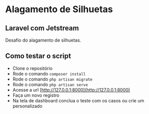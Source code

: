 # Alagamento de Silhuetas
## Laravel com Jetstream
Desafio do alagamento de silhuetas.
## Como testar o script
- Clone o repositório
- Rode o comando `composer install`
- Rode o comando `php artisan migrate`
- Rode o comando `php artisan serve`
- Acesse a url [http://127.0.0.1:8000](http://127.0.0.1:8000)
- Faça um novo registro
- Na tela de dashboard conclua o teste com os casos ou crie um personalizado

